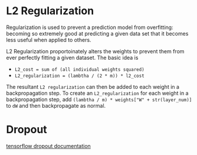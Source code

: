 # L2 Regularization

Regularization is used to prevent a prediction model from overfitting: becoming so extremely good at predicting a given data set that it becomes less useful when applied to others.

L2 Regularization proportoinately alters the weights to prevent them from ever perfectly fitting a given dataset.
The basic idea is
* `L2_cost = sum of (all individual weights squared)`
* `L2_regularization = (lambtha / (2 * m)) * l2_cost`

The resultant `L2 regularization` can then be added to each weight in a backpropagation step.
To create an `L2_regularization` for each weight in a backpropagation step, add `(lambtha / m) * weights["W" + str(layer_num)]` to `dW` and then backpropagate as normal.

# Dropout

[tensorflow dropout documentation](https://www.tensorflow.org/api_docs/python/tf/compat/v1/layers/Dropout)
